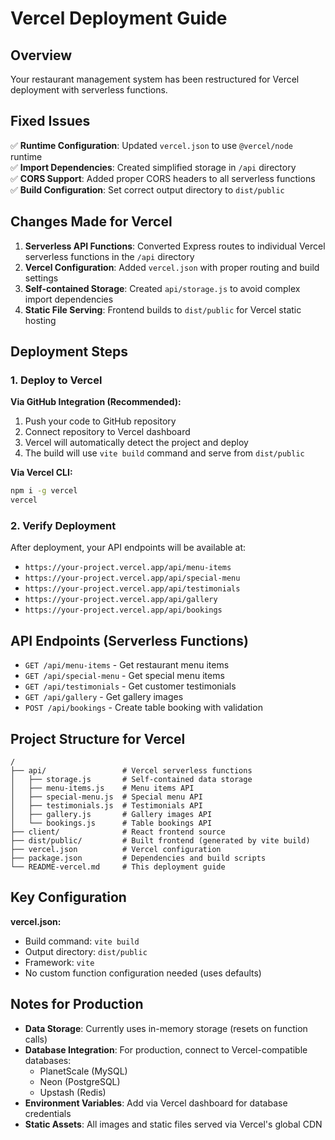 # Vercel Deployment Guide

## Overview
Your restaurant management system has been restructured for Vercel deployment with serverless functions.

## Fixed Issues
✅ **Runtime Configuration**: Updated `vercel.json` to use `@vercel/node` runtime  
✅ **Import Dependencies**: Created simplified storage in `/api` directory  
✅ **CORS Support**: Added proper CORS headers to all serverless functions  
✅ **Build Configuration**: Set correct output directory to `dist/public`  

## Changes Made for Vercel
1. **Serverless API Functions**: Converted Express routes to individual Vercel serverless functions in the `/api` directory
2. **Vercel Configuration**: Added `vercel.json` with proper routing and build settings  
3. **Self-contained Storage**: Created `api/storage.js` to avoid complex import dependencies
4. **Static File Serving**: Frontend builds to `dist/public` for Vercel static hosting

## Deployment Steps

### 1. Deploy to Vercel
**Via GitHub Integration (Recommended):**
1. Push your code to GitHub repository
2. Connect repository to Vercel dashboard
3. Vercel will automatically detect the project and deploy
4. The build will use `vite build` command and serve from `dist/public`

**Via Vercel CLI:**
```bash
npm i -g vercel
vercel
```

### 2. Verify Deployment
After deployment, your API endpoints will be available at:
- `https://your-project.vercel.app/api/menu-items`
- `https://your-project.vercel.app/api/special-menu`
- `https://your-project.vercel.app/api/testimonials`  
- `https://your-project.vercel.app/api/gallery`
- `https://your-project.vercel.app/api/bookings`

## API Endpoints (Serverless Functions)
- `GET /api/menu-items` - Get restaurant menu items
- `GET /api/special-menu` - Get special menu items  
- `GET /api/testimonials` - Get customer testimonials
- `GET /api/gallery` - Get gallery images
- `POST /api/bookings` - Create table booking with validation

## Project Structure for Vercel
```
/
├── api/                 # Vercel serverless functions
│   ├── storage.js       # Self-contained data storage
│   ├── menu-items.js    # Menu items API
│   ├── special-menu.js  # Special menu API
│   ├── testimonials.js  # Testimonials API
│   ├── gallery.js       # Gallery images API
│   └── bookings.js      # Table bookings API
├── client/              # React frontend source  
├── dist/public/         # Built frontend (generated by vite build)
├── vercel.json          # Vercel configuration
├── package.json         # Dependencies and build scripts
└── README-vercel.md     # This deployment guide
```

## Key Configuration
**vercel.json:**
- Build command: `vite build`
- Output directory: `dist/public`
- Framework: `vite`
- No custom function configuration needed (uses defaults)

## Notes for Production
- **Data Storage**: Currently uses in-memory storage (resets on function calls)
- **Database Integration**: For production, connect to Vercel-compatible databases:
  - PlanetScale (MySQL)
  - Neon (PostgreSQL) 
  - Upstash (Redis)
- **Environment Variables**: Add via Vercel dashboard for database credentials
- **Static Assets**: All images and static files served via Vercel's global CDN